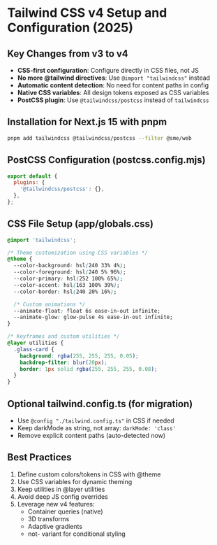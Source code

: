 # Tailwind CSS v4 Setup and Configuration (2025)

## Key Changes from v3 to v4

- **CSS-first configuration**: Configure directly in CSS files, not JS
- **No more @tailwind directives**: Use `@import "tailwindcss"` instead
- **Automatic content detection**: No need for content paths in config
- **Native CSS variables**: All design tokens exposed as CSS variables
- **PostCSS plugin**: Use `@tailwindcss/postcss` instead of `tailwindcss`

## Installation for Next.js 15 with pnpm

```bash
pnpm add tailwindcss @tailwindcss/postcss --filter @sme/web
```

## PostCSS Configuration (postcss.config.mjs)

```javascript
export default {
  plugins: {
    '@tailwindcss/postcss': {},
  },
};
```

## CSS File Setup (app/globals.css)

```css
@import 'tailwindcss';

/* Theme customization using CSS variables */
@theme {
  --color-background: hsl(240 33% 4%);
  --color-foreground: hsl(240 5% 96%);
  --color-primary: hsl(252 100% 65%);
  --color-accent: hsl(163 100% 39%);
  --color-border: hsl(240 20% 16%);

  /* Custom animations */
  --animate-float: float 6s ease-in-out infinite;
  --animate-glow: glow-pulse 4s ease-in-out infinite;
}

/* Keyframes and custom utilities */
@layer utilities {
  .glass-card {
    background: rgba(255, 255, 255, 0.05);
    backdrop-filter: blur(20px);
    border: 1px solid rgba(255, 255, 255, 0.08);
  }
}
```

## Optional tailwind.config.ts (for migration)

- Use `@config "./tailwind.config.ts"` in CSS if needed
- Keep darkMode as string, not array: `darkMode: 'class'`
- Remove explicit content paths (auto-detected now)

## Best Practices

1. Define custom colors/tokens in CSS with @theme
2. Use CSS variables for dynamic theming
3. Keep utilities in @layer utilities
4. Avoid deep JS config overrides
5. Leverage new v4 features:
   - Container queries (native)
   - 3D transforms
   - Adaptive gradients
   - not- variant for conditional styling

